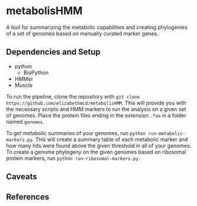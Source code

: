 # metabolisHMM

A tool for summarizing the metabolic capabilities and creating phylogenies of a set of genomes based on manually curated marker genes. 

## Dependencies and Setup 

- python
  - BioPython
- HMMer
- Muscle

To run the pipeline, clone the repository with `git clone https://github.com/elizabethmcd/metabolisHMM`. This will provide you with the necessary scripts and HMM markers to run the analysis on a given set of genomes. Place the protein files ending in the extension `.faa` in a folder named `genomes`. 

To get metabolic summaries of your genomes, run `python run-metabolic-markers.py`. This will create a summary table of each metabolic marker and how many hits were found above the given threshold in all of your genomes. To create a genome phylogeny on the given genomes based on ribosomal protein markers, run `python run-ribosomal-markers.py`. 

## Caveats 

## References 
